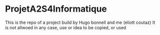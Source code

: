 # ProjetA2S4Informatique
This is the repo of a project build by Hugo bonnell and me (eliott coutaz)
It is not allwoed in any case, use or idea to be copied, or used
